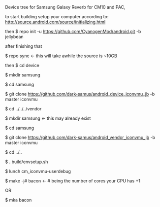 Device tree for Samsung Galaxy Reverb for CM10 and PAC, 

to start building setup your computer according to:
http://source.android.com/source/initializing.html

then $ repo init -u https://github.com/CyanogenMod/android.git -b jellybean

after finishing that

$ repo sync <- this will take awhile the source is ~10GB

then $ cd device 

$ mkdir samsung

$ cd samsung

$ git clone https://github.com/dark-samus/android_device_iconvmu_jb -b master iconvmu

$ cd ../../../vendor

$ mkdir samsung <- this may already exist

$ cd samsung

$ git clone https://github.com/dark-samus/android_vendor_iconvmu_jb -b master iconvmu

$ cd ../..

$ . build/envsetup.sh

$ lunch cm_iconvmu-userdebug

$ make -j# bacon <- # being the number of cores your CPU has +1 

OR

$ mka bacon
